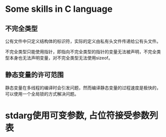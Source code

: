 # Some skills in C language

## 不完全类型

公有文件中只定义结构体的标识符，实际的定义由私有头文件传递给公有头文件。

不完全类型只能使用指针，即指向不完全类型的指针的变量无法被声明，不完全类型本身也无法声明变量，对不完全类型无法使用sizeof。

## 静态变量的许可范围

静态变量在多线程的编译时会引发问题，然而编译静态变量的过程速度是极快的，可以使用一个全局锁的方式解决问题。

# stdarg使用可变参数, 占位符接受参数列表
